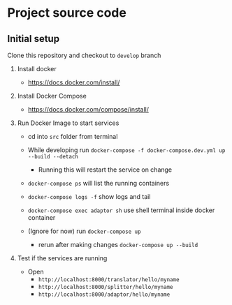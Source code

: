 # Project source code

## Initial setup

Clone this repository and checkout to `develop` branch

1. Install docker
    + https://docs.docker.com/install/

2. Install Docker Compose
    + https://docs.docker.com/compose/install/

3. Run Docker Image to start services
    + cd into `src` folder from terminal
    + While developing run `docker-compose -f docker-compose.dev.yml up --build --detach`
        + Running this will restart the service on change

    + `docker-compose ps` will list the running containers

    + `docker-compose logs -f` show logs and tail

    + `docker-compose exec adaptor sh` use shell terminal inside docker container 

    + (Ignore for now) run `docker-compose up`
        + rerun after making changes `docker-compose up --build`

4. Test if the services are running
    + Open
        + `http://localhost:8000/translator/hello/myname`
        + `http://localhost:8000/splitter/hello/myname`
        + `http://localhost:8000/adaptor/hello/myname`